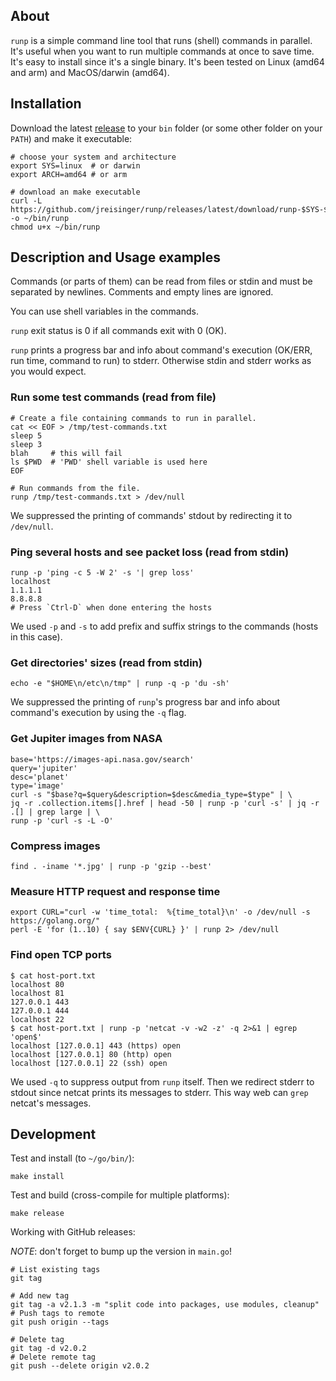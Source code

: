 ## About

`runp` is a simple command line tool that runs (shell) commands in parallel. It's useful when you want to run multiple commands at once to save time. It's easy to install since it's a single binary. It's been tested on Linux (amd64 and arm) and MacOS/darwin (amd64).

## Installation

Download the latest [release](https://github.com/jreisinger/runp/releases) to your `bin` folder (or some other folder on your `PATH`) and make it executable:

```
# choose your system and architecture
export SYS=linux  # or darwin
export ARCH=amd64 # or arm

# download an make executable
curl -L https://github.com/jreisinger/runp/releases/latest/download/runp-$SYS-$ARCH -o ~/bin/runp
chmod u+x ~/bin/runp
```

## Description and Usage examples

Commands (or parts of them) can be read from files or stdin and must be separated by newlines. Comments and empty lines are ignored.

You can use shell variables in the commands.

`runp` exit status is 0 if all commands exit with 0 (OK).

`runp` prints a progress bar and info about command's execution (OK/ERR, run time, command to run) to stderr. Otherwise stdin and stderr works as you would expect. 

### Run some test commands (read from file)

```
# Create a file containing commands to run in parallel.
cat << EOF > /tmp/test-commands.txt
sleep 5
sleep 3
blah     # this will fail
ls $PWD  # 'PWD' shell variable is used here
EOF

# Run commands from the file.
runp /tmp/test-commands.txt > /dev/null
```

We suppressed the printing of commands' stdout by redirecting it to `/dev/null`.

### Ping several hosts and see packet loss (read from stdin)

```
runp -p 'ping -c 5 -W 2' -s '| grep loss'
localhost
1.1.1.1
8.8.8.8
# Press `Ctrl-D` when done entering the hosts
```

We used `-p` and `-s` to add prefix and suffix strings to the commands (hosts in this case).

### Get directories' sizes (read from stdin)

```
echo -e "$HOME\n/etc\n/tmp" | runp -q -p 'du -sh'
```

We suppressed the printing of `runp`'s progress bar and info about command's execution by using the `-q` flag.

### Get Jupiter images from NASA

```
base='https://images-api.nasa.gov/search'
query='jupiter'
desc='planet'
type='image'
curl -s "$base?q=$query&description=$desc&media_type=$type" | \
jq -r .collection.items[].href | head -50 | runp -p 'curl -s' | jq -r .[] | grep large | \
runp -p 'curl -s -L -O'
```

### Compress images

```
find . -iname '*.jpg' | runp -p 'gzip --best'
```

### Measure HTTP request and response time

```
export CURL="curl -w 'time_total:  %{time_total}\n' -o /dev/null -s https://golang.org/"
perl -E 'for (1..10) { say $ENV{CURL} }' | runp 2> /dev/null
```

### Find open TCP ports

```
$ cat host-port.txt
localhost 80
localhost 81
127.0.0.1 443
127.0.0.1 444
localhost 22
$ cat host-port.txt | runp -p 'netcat -v -w2 -z' -q 2>&1 | egrep 'open$'
localhost [127.0.0.1] 443 (https) open
localhost [127.0.0.1] 80 (http) open
localhost [127.0.0.1] 22 (ssh) open
```

We used `-q` to suppress output from `runp` itself. Then we redirect stderr to stdout since netcat prints its messages to stderr. This way web can `grep` netcat's messages.

## Development

Test and install (to `~/go/bin/`):

```
make install
```

Test and build (cross-compile for multiple platforms):

```
make release
```

Working with GitHub releases:

*NOTE*: don't forget to bump up the version in `main.go`!

```
# List existing tags
git tag

# Add new tag
git tag -a v2.1.3 -m "split code into packages, use modules, cleanup"
# Push tags to remote
git push origin --tags

# Delete tag
git tag -d v2.0.2
# Delete remote tag
git push --delete origin v2.0.2
```
